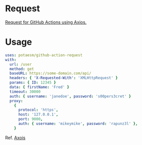 # Request

[Request for GitHub Actions using Axios.](https://github.com/potaesm/github-actions-request)

# Usage

```yml
uses: potaesm/github-action-request
with:
  url: /user
  method: get
  baseURL: https://some-domain.com/api/
  headers: { 'X-Requested-With': 'XMLHttpRequest' }
  params: { ID: 12345 }
  data: { firstName: 'Fred' }
  timeout: 30000
  auth: { username: 'janedoe', password: 's00pers3cret' }
  proxy:
    {
      protocol: 'https',
      host: '127.0.0.1',
      port: 9000,
      auth: { username: 'mikeymike', password: 'rapunz3l' },
    }
```
Ref. [Axois](https://www.npmjs.com/package/axios#request-config)